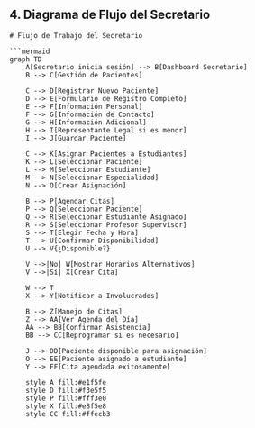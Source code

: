 
## 4. Diagrama de Flujo del Secretario

```mermaid
# Flujo de Trabajo del Secretario

```mermaid
graph TD
    A[Secretario inicia sesión] --> B[Dashboard Secretario]
    B --> C[Gestión de Pacientes]
    
    C --> D[Registrar Nuevo Paciente]
    D --> E[Formulario de Registro Completo]
    E --> F[Información Personal]
    F --> G[Información de Contacto]
    G --> H[Información Adicional]
    H --> I[Representante Legal si es menor]
    I --> J[Guardar Paciente]
    
    C --> K[Asignar Pacientes a Estudiantes]
    K --> L[Seleccionar Paciente]
    L --> M[Seleccionar Estudiante]
    M --> N[Seleccionar Especialidad]
    N --> O[Crear Asignación]
    
    B --> P[Agendar Citas]
    P --> Q[Seleccionar Paciente]
    Q --> R[Seleccionar Estudiante Asignado]
    R --> S[Seleccionar Profesor Supervisor]
    S --> T[Elegir Fecha y Hora]
    T --> U[Confirmar Disponibilidad]
    U --> V{¿Disponible?}
    
    V -->|No| W[Mostrar Horarios Alternativos]
    V -->|Sí| X[Crear Cita]
    
    W --> T
    X --> Y[Notificar a Involucrados]
    
    B --> Z[Manejo de Citas]
    Z --> AA[Ver Agenda del Día]
    AA --> BB[Confirmar Asistencia]
    BB --> CC[Reprogramar si es necesario]
    
    J --> DD[Paciente disponible para asignación]
    O --> EE[Paciente asignado a estudiante]
    Y --> FF[Cita agendada exitosamente]
    
    style A fill:#e1f5fe
    style D fill:#f3e5f5
    style P fill:#fff3e0
    style X fill:#e8f5e8
    style CC fill:#ffecb3
